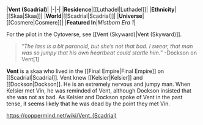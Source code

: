 |**Vent (Scadrial)**|
|-|-|
|**Residence**|[[Luthadel\|Luthadel]]|
|**Ethnicity**|[[Skaa\|Skaa]]|
|**World**|[[Scadrial\|Scadrial]]|
|**Universe**|[[Cosmere\|Cosmere]]|
|**Featured In**|*Mistborn Era 1*|

For the pilot in the Cytoverse, see [[Vent (Skyward)\|Vent (Skyward)]].
>“*The lass is a bit paranoid, but she’s not that bad. I swear, that man was so jumpy that his own heartbeat could startle him.*”
\-Dockson on Vent[1]

**Vent** is a skaa who lived in the [[Final Empire\|Final Empire]] on [[Scadrial\|Scadrial]].
Vent knew [[Kelsier\|Kelsier]] and [[Dockson\|Dockson]]. He is an extremely nervous and jumpy man. When Kelsier met Vin, he was reminded of Vent, although Dockson insisted that she was not as bad. As Kelsier and Dockson spoke of Vent in the past tense, it seems likely that he was dead by the point they met Vin.



https://coppermind.net/wiki/Vent_(Scadrial)